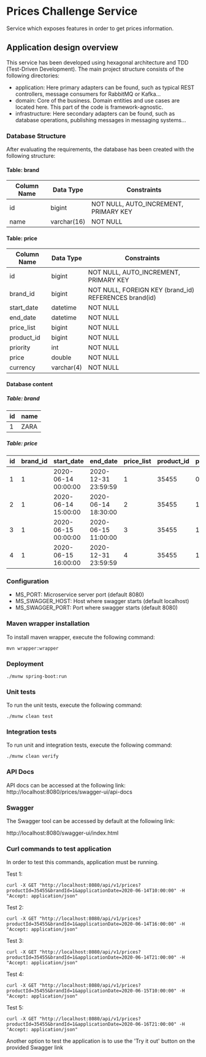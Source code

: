 # Prices Challenge Service

Service which exposes features in order to get prices information.

## Application design overview

This service has been developed using hexagonal architecture and TDD (Test-Driven Development).
The main project structure consists of the following directories:

- application: Here primary adapters can be found, such as typical REST controllers, message consumers for RabbitMQ or Kafka...
- domain: Core of the business. Domain entities and use cases are located here. This part of the code is framework-agnostic.
- infrastructure: Here secondary adapters can be found, such as database operations, publishing messages in messaging systems...

### Database Structure

After evaluating the requirements, the database has been created with the following structure:

#### Table: brand

| Column Name | Data Type        | Constraints         |
|-------------|------------------|---------------------|
| id          | bigint           | NOT NULL, AUTO_INCREMENT, PRIMARY KEY |
| name        | varchar(16)      | NOT NULL            |

#### Table: price

| Column Name | Data Type        | Constraints         |
|-------------|------------------|---------------------|
| id          | bigint           | NOT NULL, AUTO_INCREMENT, PRIMARY KEY |
| brand_id    | bigint           | NOT NULL, FOREIGN KEY (brand_id) REFERENCES brand(id) |
| start_date  | datetime         | NOT NULL            |
| end_date    | datetime         | NOT NULL            |
| price_list  | bigint           | NOT NULL            |
| product_id  | bigint           | NOT NULL            |
| priority    | int              | NOT NULL            |
| price       | double           | NOT NULL            |
| currency    | varchar(4)       | NOT NULL            |

#### Database content

##### Table: brand

| id  | name  |
|-----|-------|
| 1   | ZARA  |

##### Table: price

| id  | brand_id | start_date          | end_date            | price_list | product_id | priority | price | currency |
|-----|----------|---------------------|---------------------|------------|------------|----------|-------|----------|
| 1   | 1        | 2020-06-14 00:00:00 | 2020-12-31 23:59:59 | 1          | 35455      | 0        | 35.50 | EUR      |
| 2   | 1        | 2020-06-14 15:00:00 | 2020-06-14 18:30:00 | 2          | 35455      | 1        | 25.45 | EUR      |
| 3   | 1        | 2020-06-15 00:00:00 | 2020-06-15 11:00:00 | 3          | 35455      | 1        | 30.50 | EUR      |
| 4   | 1        | 2020-06-15 16:00:00 | 2020-12-31 23:59:59 | 4          | 35455      | 1        | 38.95 | EUR      |

### Configuration
- MS_PORT: Microservice server port (default 8080)
- MS_SWAGGER_HOST: Host where swagger starts (default localhost)
- MS_SWAGGER_PORT: Port where swagger starts (default 8080)

### Maven wrapper installation
To install maven wrapper, execute the following command:
```
mvn wrapper:wrapper
```

### Deployment
```
./mvnw spring-boot:run
```

### Unit tests
To run the unit tests, execute the following command:
```
./mvnw clean test
```

### Integration tests
To run unit and integration tests, execute the following command:
```
./mvnw clean verify
```

### API Docs
API docs can be accessed at the following link: http://localhost:8080/prices/swagger-ui/api-docs

### Swagger
The Swagger tool can be accessed by default at the following link:

http://localhost:8080/swagger-ui/index.html

### Curl commands to test application
In order to test this commands, application must be running.

Test 1:
```
curl -X GET "http://localhost:8080/api/v1/prices?productId=35455&brandId=1&applicationDate=2020-06-14T10:00:00" -H "Accept: application/json"
```
Test 2:
```
curl -X GET "http://localhost:8080/api/v1/prices?productId=35455&brandId=1&applicationDate=2020-06-14T16:00:00" -H "Accept: application/json"
```
Test 3:
```
curl -X GET "http://localhost:8080/api/v1/prices?productId=35455&brandId=1&applicationDate=2020-06-14T21:00:00" -H "Accept: application/json"
```
Test 4:
```
curl -X GET "http://localhost:8080/api/v1/prices?productId=35455&brandId=1&applicationDate=2020-06-15T10:00:00" -H "Accept: application/json"
```
Test 5:
```
curl -X GET "http://localhost:8080/api/v1/prices?productId=35455&brandId=1&applicationDate=2020-06-16T21:00:00" -H "Accept: application/json"
```

Another option to test the application is to use the 'Try it out' button on the provided Swagger link